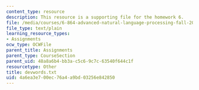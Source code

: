 ```yaml
---
content_type: resource
description: This resource is a supporting file for the homework 6.
file: /media/courses/6-864-advanced-natural-language-processing-fall-2005/4a6ea3e700ec76a4a9bd03256e842850_devwords.txt
file_type: text/plain
learning_resource_types:
- Assignments
ocw_type: OCWFile
parent_title: Assignments
parent_type: CourseSection
parent_uid: 48a8a6b4-bb3a-c5c6-9c7c-63540f644c1f
resourcetype: Other
title: devwords.txt
uid: 4a6ea3e7-00ec-76a4-a9bd-03256e842850
---
```

